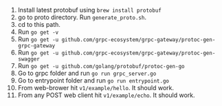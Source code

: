 1. Install latest protobuf using `brew install protobuf`
2. go to proto directory. Run `generate_proto.sh`.
3. cd to this path.
4. Run `go get -v`
5. Run `go get -u github.com/grpc-ecosystem/grpc-gateway/protoc-gen-grpc-gateway`
6. Run `go get -u github.com/grpc-ecosystem/grpc-gateway/protoc-gen-swagger`
7. Run `go get -u github.com/golang/protobuf/protoc-gen-go`
8. Go to grpc folder and run `go run grpc_server.go`
9. Go to entrypoint folder and run `go run entrypoint.go`
10. From web-brower hit `v1/example/hello`. It should work.
11. From any POST web client hit `v1/example/echo`. It should work.